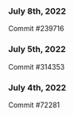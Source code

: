 ### July 8th, 2022

Commit #239716

### July 5th, 2022

Commit #314353


### July 4th, 2022

Commit #72281
